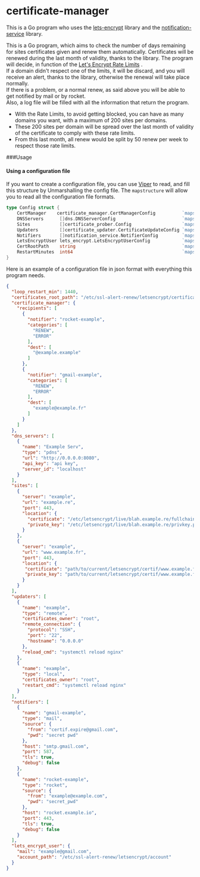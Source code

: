 # certificate-manager

This is a Go program who uses the [lets-encrypt](github.com/DumesnyJeremy/lets-encrypt) library and the
[notification-service](github.com/DumesnyJeremy/notification-service) library.

This is a Go program, which aims to check the number of days remaining for sites certificates given and renew them automatically.
Certificates will be renewed during the last month of validity, thanks to the library.
The program will decide, in function of the [Let's Encrypt Rate Limits](https://letsencrypt.org/docs/rate-limits/) .  
If a domain didn't respect one of the limits, it will be discard, and you will receive an alert, thanks to the library,
otherwise the renewal will take place normally.  
If there is a problem, or a normal renew, as said above you will be able to get notified
by mail or by rocket.  
Also, a log file will be filled with all the information that return the program.

* With the Rate Limits, to avoid getting blocked, you can have as many domains you want, with a maximum of 200 sites per domains.
* These 200 sites per domain will be spread over the last month of validity of the certificate to comply with these rate limits.
* From this last month, all renew would be split by 50 renew per week to respect those rate limits.

###Usage
#### Using a configuration file
If you want to create a configuration file, you can use [Viper](https://github.com/spf13/viper#putting-values-into-viper) to read,
and fill this structure by Unmarshalling the config file. The `mapstructure` will allow you to read all the configuration file formats.

```go
type Config struct {
	CertManager    certificate_manager.CertManagerConfig          `mapstructure:"certificate_manager"`
	DNSServers      []dns.DNSServerConfig                         `mapstructure:"dns_servers"`
	Sites           []certificate_prober.Config                   `mapstructure:"sites"`
	Updaters        []certificate_updater.CertificateUpdateConfig `mapstructure:"updaters"`
	Notifiers       []notification_service.NotifierConfig         `mapstructure:"notifiers"`
	LetsEncryptUser lets_encrypt.LetsEncryptUserConfig            `mapstructure:"lets_encrypt_user"`
	CertRootPath    string                                        `mapstructure:"certificates_root_path"`
	RestartMinutes  int64                                         `mapstructure:"loop_restart_min"`
}
```

Here is an example of a configuration file in json format with everything this program needs.

```json
{
  "loop_restart_min": 1440,
  "certificates_root_path": "/etc/ssl-alert-renew/letsencrypt/certificates",
  "certificate_manager": {
    "recipients": [
      {
        "notifier": "rocket-example",
        "categories": [
          "RENEW",
          "ERROR"
        ],
        "dest": [
          "@example.example"
        ]
      },
      {
        "notifier": "gmail-example",
        "categories": [
          "RENEW",
          "ERROR"
        ],
        "dest": [
          "example@example.fr"
        ]
      }
    ]
  },
  "dns_servers": [
    {
      "name": "Example Serv",
      "type": "pdns",
      "url": "http://0.0.0.0:8080",
      "api_key": "api key",
      "server_id": "localhost"
    }
  ],
  "sites": [
    {
      "server": "example",
      "url": "example.re",
      "port": 443,
      "location": {
        "certificate": "/etc/letsencrypt/live/blah.example.re/fullchain.pem",
        "private_key": "/etc/letsencrypt/live/blah.example.re/privkey.pem"
      }
    },
    {
      "server": "example",
      "url": "www.example.fr",
      "port": 443,
      "location": {
       "certificate": "path/to/current/letsencrypt/certif/www.example.fr/fullchain.pem",
       "private_key": "path/to/current/letsencrypt/certif/www.example.fr/privkey.pem"
      }
    }
  ],
  "updaters": [
    {
      "name": "example",
      "type": "remote",
      "certificates_owner": "root",
      "remote_connection": {
        "protocol": "SSH",
        "port": "22",
        "hostname": "0.0.0.0"
      },
      "reload_cmd": "systemctl reload nginx"
    },
    {
      "name": "example",
      "type": "local",
      "certificates_owner": "root",
      "restart_cmd": "systemctl reload nginx"
    }
  ],
  "notifiers": [
    {
      "name": "gmail-example",
      "type": "mail",
      "source": {
        "from": "certif.expire@gmail.com",
        "pwd": "secret pwd"
      },
      "host": "smtp.gmail.com",
      "port": 587,
      "tls": true,
      "debug": false
    },
    {
      "name": "rocket-example",
      "type": "rocket",
      "source": {
        "from": "example@example.com",
        "pwd": "secret_pwd"
      },
      "host": "rocket.example.io",
      "port": 443,
      "tls": true,
      "debug": false
    }
  ],
  "lets_encrypt_user": {
    "mail": "example@gmail.com",
    "account_path": "/etc/ssl-alert-renew/letsencrypt/account"
  }
}
```

